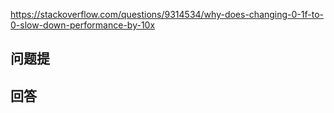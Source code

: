 <https://stackoverflow.com/questions/9314534/why-does-changing-0-1f-to-0-slow-down-performance-by-10x>

## 问题提

## 回答
